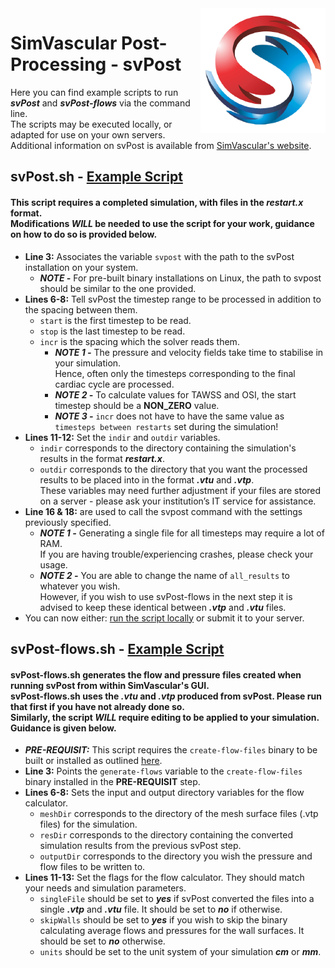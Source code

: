 <img src="SV-logo.png" align="right" width="200px" height="200px"/>

SimVascular Post-Processing - svPost
====================================

Here you can find example scripts to run ***svPost*** and ***svPost-flows*** via the command line.</br>
The scripts may be executed locally, or adapted for use on your own servers.</br>
Additional information on svPost is available from [SimVascular's website](https://simvascular.github.io/index.html).

## svPost.sh - [Example Script](https://github.com/CJBright/BASH/blob/master/svPost/svPost.sh)
#### This script requires a completed simulation, with files in the ***restart.x*** format. </br>Modifications *WILL* be needed to use the script for your work, guidance on how to do so is provided below.

- **Line 3:** Associates the variable ``svpost`` with the path to the svPost installation on your system.
    - ***NOTE -*** For pre-built binary installations on Linux, the path to svpost should be similar to the one provided.
- **Lines 6-8:** Tell svPost the timestep range to be processed in addition to the spacing between them.
    - ``start`` is the first timestep to be read.
    - ``stop`` is the last timestep to be read.
    - ``incr`` is the spacing which the solver reads them.
        - ***NOTE 1 -*** The pressure and velocity fields take time to stabilise in your simulation.</br>
        Hence, often only the timesteps corresponding to the final cardiac cycle are processed.
        - ***NOTE 2 -*** To calculate values for TAWSS and OSI, the start timestep should be a **NON_ZERO** value.
        - ***NOTE 3 -*** ``incr`` does not have to have the same value as ``timesteps between restarts`` set during the simulation!
- **Lines 11-12:** Set the ``indir`` and ``outdir`` variables.
    - ``indir`` corresponds to the directory containing the simulation's results in the format ***restart.x***.
    - ``outdir`` corresponds to the directory that you want the processed results to be placed into in the format ***.vtu*** and ***.vtp***.</br>
    These variables may need further adjustment if your files are stored on a server - please ask your institution’s IT service for assistance.
- **Line 16 & 18:** are used to call the svpost command with the settings previously specified.
    - ***NOTE 1 -*** Generating a single file for all timesteps may require a lot of RAM. </br>
    If you are having trouble/experiencing crashes, please check your usage.
    - ***NOTE 2 -*** You are able to change the name of ``all_results`` to whatever you wish. </br>
    However, if you wish to use svPost-flows in the next step it is advised to keep these identical between ***.vtp*** and ***.vtu*** files.
- You can now either: [run the script locally](https://stackoverflow.com/questions/2177932/how-do-i-execute-a-bash-script-in-terminal) or submit it to your server.

## svPost-flows.sh - [Example Script](https://github.com/CJBright/BASH/blob/master/svPost/svPost-flows.sh)
#### svPost-flows.sh generates the flow and pressure files created when running svPost from within SimVascular's GUI. </br>svPost-flows.sh uses the ***.vtu*** and ***.vtp*** produced from svPost. Please run that first if you have not already done so. </br> Similarly, the script *WILL* require editing to be applied to your simulation. Guidance is given below.

- ***PRE-REQUISIT:*** This script requires the ``create-flow-files`` binary to be built or installed as outlined [here](https://github.com/ktbolt/cardiovascular/tree/master/create-flow-files).
- **Line 3:** Points the ``generate-flows`` variable to the ``create-flow-files`` binary installed in the **PRE-REQUISIT** step.
- **Lines 6-8:** Sets the input and output directory variables for the flow calculator. </br>
    - ``meshDir`` corresponds to the directory of the mesh surface files (.vtp files) for the simulation. </br>
    - ``resDir`` corresponds to the directory containing the converted simulation results from the previous svPost step. </br>
    - ``outputDir`` corresponds to the directory you wish the pressure and flow files to be written to.
- **Lines 11-13:** Set the flags for the flow calculator. They should match your needs and simulation parameters. </br>
    - ``singleFile`` should be set to ***yes*** if svPost converted the files into a single ***.vtp*** and ***.vtu*** file. It should be set to ***no*** if otherwise. </br>
    - ``skipWalls`` should be set to ***yes*** if you wish to skip the binary calculating average flows and pressures for the wall surfaces. It should be set to ***no*** otherwise. </br>
    - ``units`` should be set to the unit system of your simulation ***cm*** or ***mm***.